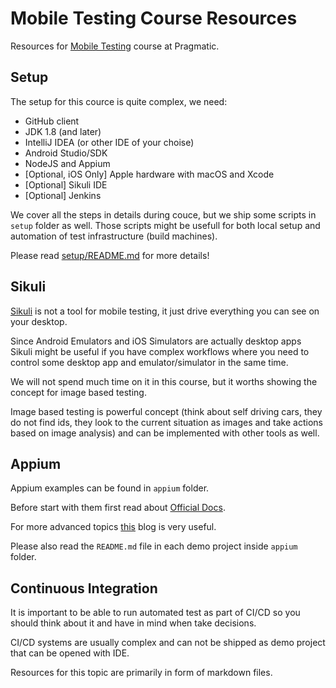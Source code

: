 # Mobile Testing Course Resources

Resources for [Mobile Testing](https://pragmatic.bg/courses/mobile-apps-test-automation-course/) course at Pragmatic.

## Setup

The setup for this cource is quite complex, we need:
- GitHub client
- JDK 1.8 (and later)
- IntelliJ IDEA (or other IDE of your choise)
- Android Studio/SDK
- NodeJS and Appium
- [Optional, iOS Only] Apple hardware with macOS and Xcode
- [Optional] Sikuli IDE
- [Optional] Jenkins

We cover all the steps in details during couce, but we ship some scripts in `setup` folder as well.
Those scripts might be usefull for both local setup and automation of test infrastructure (build machines).

Please read [setup/README.md](setup/README.md) for more details!

## Sikuli

[Sikuli](http://sikulix.com/) is not a tool for mobile testing, it just drive everything you can see on your desktop.

Since Android Emulators and iOS Simulators are actually desktop apps Sikuli might be useful if you have complex workflows where you need to control some desktop app and emulator/simulator in the same time.

We will not spend much time on it in this course, but it worths showing the concept for image based testing.

Image based testing is powerful concept (think about self driving cars, they do not find ids, they look to the current situation as images and take actions based on image analysis) and can be implemented with other tools as well.

## Appium

Appium examples can be found in `appium` folder.

Before start with them first read about [Official Docs](http://appium.io/docs/en/about-appium/intro/).

For more advanced topics [this](https://appiumpro.com/) blog is very useful.

Please also read the `README.md` file in each demo project inside `appium` folder.

## Continuous Integration

It is important to be able to run automated test as part of CI/CD so you should think about it and have in mind when take decisions.

CI/CD systems are usually complex and can not be shipped as demo project that can be opened with IDE.

Resources for this topic are primarily in form of markdown files.
